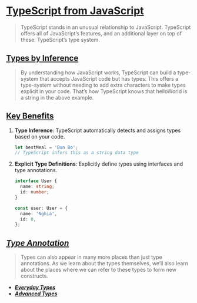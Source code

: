 # [TypeScript from JavaScript](https://www.typescriptlang.org/docs/handbook/typescript-in-5-minutes.html)

> TypeScript stands in an unusual relationship to JavaScript. TypeScript offers all of JavaScript’s features, and an additional layer on top of these: TypeScript’s type system.

## [Types by Inference](https://www.typescriptlang.org/docs/handbook/typescript-in-5-minutes.html)

> By understanding how JavaScript works, TypeScript can build a type-system that accepts JavaScript code but has types. This offers a type-system without needing to add extra characters to make types explicit in your code. That’s how TypeScript knows that helloWorld is a string in the above example.

## [Key Benefits](https://www.typescriptlang.org/docs/handbook/2/basic-types.html)

1. **Type Inference**: TypeScript automatically detects and assigns types based on your code.

   ```typescript
   let bestMeal = 'Bun Bo';
   // TypeScript infers this as a string data type
   ```

2. **Explicit Type Definitions**: Explicitly define types using interfaces and type annotations.

   ```typescript
   interface User {
     name: string;
     id: number;
   }

   const user: User = {
     name: 'Nghia',
     id: 0,
   };
   ```

## ***[Type Annotation](https://www.typescriptlang.org/docs/handbook/2/everyday-types.html)***
>Types can also appear in many more places than just type annotations. As we learn about the types themselves, we’ll also learn about the places where we can refer to these types to form new constructs.

- ***[Everyday Types](EverydayTypes.md)***
- ***[Advanced Types](AdvancedTypes.md)***
